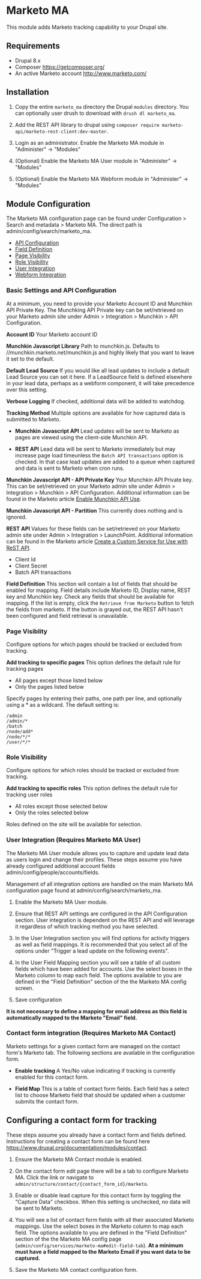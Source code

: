 # Marketo MA

This module adds Marketo tracking capability to your Drupal site.

## Requirements

- Drupal 8.x
- Composer <https://getcomposer.org/>
- An active Marketo account <http://www.marketo.com/>

## Installation

1. Copy the entire `marketo_ma` directory the Drupal `modules` directory. You
   can optionally user drush to download with `drush dl marketo_ma`.

2. Add the REST API library to drupal using `composer require
   marketo-api/marketo-rest-client:dev-master`.

3. Login as an administrator. Enable the Marketo MA module in
   "Administer" -> "Modules"

4. (Optional) Enable the Marketo MA User module in
   "Administer" -> "Modules"

5. (Optional) Enable the Marketo MA Webform module in
   "Administer" -> "Modules"


## Module Configuration

The Marketo MA configuration page can be found under Configuration > Search and
metadata > Marketo MA. The direct path is admin/config/search/marketo_ma.

- [API Configuration](#api-configuration)
- [Field Definition](#field-definition)
- [Page Visibility](#page-visibility)
- [Role Visibility](#role-visibility)
- [User Integration](#user-integration)
- [Webform Integration](#webform-integration)

### <a id="api-configuration"></a> Basic Settings and API Configuration

At a minimum, you need to provide your Marketo Account ID and Munchkin API
Private Key. The Munchking API Private key can be set/retrieved on your Marketo
admin site under Admin > Integration > Munchkin > API Configuration.

**Account ID**
Your Marketo account ID

**Munchkin Javascript Library**
Path to munchkin.js. Defaults to //munchkin.marketo.net/munchkin.js and highly
likely that you want to leave it set to the default.

**Default Lead Source**
If you would like all lead updates to include a default Lead Source you can
set it here. If a LeadSource field is defined elsewhere in your lead data,
perhaps as a webform component, it will take precedence over this setting.

**Verbose Logging**
If checked, additional data will be added to watchdog.

**Tracking Method**
Multiple options are available for how captured data is submitted to Marketo.

- **Munchkin Javascript API**
  Lead updates will be sent to Marketo as pages are viewed using the
  client-side Munchkin API.

- **REST API**
  Lead data will be sent to Marketo immediately but may increase page
  load timeunless the `Batch API transactions` option is checked. In that
  case lead updates are added to a queue when captured and data is sent to
  Marketo when cron runs.

**Munchkin Javascript API - API Private Key**
Your Munchkin API Private key. This can be set/retrieved on your Marketo
admin site under Admin > Integration > Munchkin > API Configuration.
Additional information can be found in the Marketo article
[Enable Munchkin API Use](http://community.marketo.com/MarketoTutorial?id=kA250000000Kz4eCAC).

**Munchkin Javascript API - Partition**
This currently does nothing and is ignored.

**REST API**
Values for these fields can be set/retrieved on your Marketo admin site under
Admin > Integration > LaunchPoint. Additional information can be found in the
Marketo article [Create a Custom Service for Use with ReST API](http://docs.marketo.com/display/public/DOCS/Create+a+Custom+Service+for+Use+with+ReST+API).

- Client Id
- Client Secret
- Batch API transactions

**Field Definition**
This section will contain a list of fields that should be enabled for mapping. Field
details include Marketo ID, Display name, REST key and Munchkin key. Check any fields that should be available for mapping. If the list is empty, click the `Retrieve from Marketo` button to fetch the fields from marketo. If the button is grayed out, the REST
API hasn't been configured and field retrieval is unavailable.

### <a id="page-visibility"></a> Page Visiblity

Configure options for which pages should be tracked or excluded from tracking.

**Add tracking to specific pages**
This option defines the default rule for tracking pages

- All pages except those listed below
- Only the pages listed below

Specify pages by entering their paths, one path per line, and optionally using
a \* as a wildcard. The default setting is:

    /admin
    /admin/*
    /batch
    /node/add*
    /node/*/*
    /user/*/*

### <a id="role-visibility"></a> Role Visibility

Configure options for which roles should be tracked or excluded from tracking.

**Add tracking to specific roles**
This option defines the default rule for tracking user roles

- All roles except those selected below
- Only the roles selected below

Roles defined on the site will be available for selection.

### <a id="user-integration"></a> User Integration (Requires Marketo MA User)

The Marketo MA User module allows you to capture and update lead data as users
login and change their profiles. These steps assume you have already configured
additional account fields admin/config/people/accounts/fields.

Management of all integration options are handled on the main Marketo MA
configuration page found at admin/config/search/marketo_ma.

1. Enable the Marketo MA User module.

2. Ensure that REST API settings are configured in the API Configuration section.
   User integration is dependent on the REST API and will leverage it regardless
   of which tracking method you have selected.

3. In the User Integration section you will find options for activity triggers
   as well as field mappings. It is recommended that you select all of the
   options under "Trigger a lead update on the following events".

4. In the User Field Mapping section you will see a table of all custom fields
   which have been added for accounts. Use the select boxes in the Marketo
   column to map each field. The options available to you are defined in the
   "Field Definition" section of the the Marketo MA config screen.

5. Save configuration

**It is not necessary to define a mapping for email address as this field is automatically mapped to the Marketo "Email" field.**

### <a id="contact-integration"></a> Contact form integration (Requires Marketo MA Contact)

Marketo settings for a given contact form are managed on the contact form's
Marketo tab. The following sections are available in the configuration form.

- **Enable tracking**
  A Yes/No value indicating if tracking is currently enabled for this contact form.

- **Field Map**
  This is a table of contact form fields. Each field has a select list to choose
  Marketo field that should be updated when a customer submits the contact form.

## Configuring a contact form for tracking

These steps assume you already have a contact form and fields defined. Instructions for
creating a contact form can be found here <https://www.drupal.org/documentation/modules/contact>.

1. Ensure the Marketo MA Contact module is enabled.

2. On the contact form edit page there will be a tab to configure Marketo MA. Click
   the link or navigate to `admin/structure/contact/{contact_form_id}/marketo`.

3. Enable or disable lead capture for this contact form by toggling the "Capture Data"
   checkbox. When this setting is unchecked, no data will be sent to Marketo.

4. You will see a list of contact form fields with all their associated Marketo
   mappings. Use the select boxes in the Marketo column to map each field. The
   options available to you are defined in the "Field Definition" section of the
   the Marketo MA config page (`admin/config/services/marketo-ma#edit-field-tab`).
   **At a minimum must have a field mapped to the Marketo Email if you want data to be captured.**

5. Save the Marketo MA contact configuration form.
